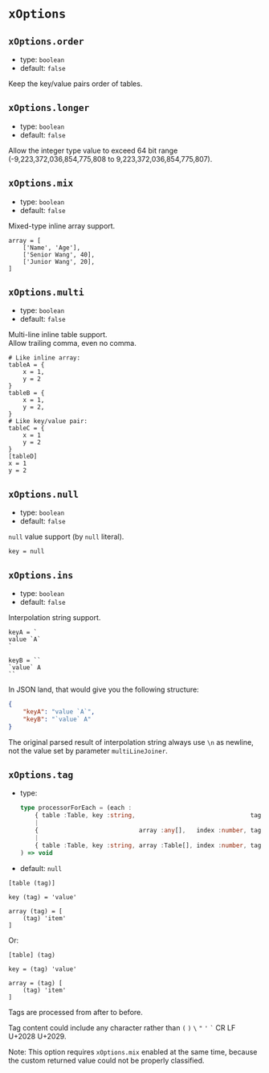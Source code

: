
`xOptions`
==========

`xOptions.order`
----------------

*   type: `boolean`
*   default: `false`

Keep the key/value pairs order of tables.

`xOptions.longer`
-----------------

*   type: `boolean`
*   default: `false`

Allow the integer type value to exceed 64 bit range (-9,223,372,036,854,775,808 to 9,223,372,036,854,775,807).

`xOptions.mix`
--------------

*   type: `boolean`
*   default: `false`

Mixed-type inline array support.

```
array = [
    ['Name', 'Age'],
    ['Senior Wang', 40],
    ['Junior Wang', 20],
]
```

`xOptions.multi`
----------------

*   type: `boolean`
*   default: `false`

Multi-line inline table support.  
Allow trailing comma, even no comma.

```
# Like inline array:
tableA = {
    x = 1,
    y = 2
}
tableB = {
    x = 1,
    y = 2,
}
# Like key/value pair:
tableC = {
    x = 1
    y = 2
}
[tableD]
x = 1
y = 2
```

`xOptions.null`
---------------

*   type: `boolean`
*   default: `false`

`null` value support (by `null` literal).

```
key = null
```

`xOptions.ins`
--------------

*   type: `boolean`
*   default: `false`

Interpolation string support.

```
keyA = `
value `A`
`

keyB = ``
`value` A
``
```

In JSON land, that would give you the following structure:

```json
{
    "keyA": "value `A`",
    "keyB": "`value` A"
}
```

The original parsed result of interpolation string always use `\n` as newline, not the value set by parameter `multiLineJoiner`.

`xOptions.tag`
--------------

*   type:
    ```typescript
    type processorForEach = (each :
        { table :Table, key :string,                                tag :string }
        |
        {                            array :any[],   index :number, tag :string }
        |
        { table :Table, key :string, array :Table[], index :number, tag :string }
    ) => void
    ```
*   default: `null`

```
[table (tag)]

key (tag) = 'value'

array (tag) = [
    (tag) 'item'
]
```

Or:

```
[table] (tag)

key = (tag) 'value'

array = (tag) [
    (tag) 'item'
]
```

Tags are processed from after to before.

Tag content could include any character rather than `(` `)` <code>&#92;</code> `"` `'` <code>&#96;</code> CR LF U+2028 U+2029.

Note: This option requires `xOptions.mix` enabled at the same time, because the custom returned value could not be properly classified.
